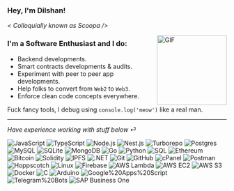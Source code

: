 ### Hey, I'm Dilshan!
_< Colloquially known as Scoopa />_

<img align="right" alt="GIF" height="160px" src="https://media.giphy.com/media/r7Y17m4862kdW/giphy.gif?cid=ecf05e47t3c4z4nkg6mawd7a6t4tbxhrqvf2qk754uoayifw&ep=v1_gifs_related&rid=giphy.gif&ct=g" />

### I'm a Software Enthusiast and I do:

- Backend developments.
- Smart contracts developments & audits.
- Experiment with peer to peer app developments.
- Help folks to convert from `Web2` to `Web3`.
- Enforce clean code concepts everywhere.

Fuck fancy tools, I debug using `console.log('meow')` like a real man.

----
_Have experience working with stuff below_ ⏎

![JavaScript](https://img.shields.io/badge/JavaScript-222222?style=flat&logo=javascript)
![TypeScript](https://img.shields.io/badge/TypeScript-222222?style=flat&logo=typescript)
![Node.js](https://img.shields.io/badge/Node.js-222222?style=flat&logo=node.js&logoColor=339933)
![Nest.js](https://img.shields.io/badge/Nest.js-222222?style=flat&logo=nestjs&logoColor=E0234E)
![Turborepo](https://img.shields.io/badge/Turborepo-222222?style=flat&logo=turborepo&logoColor=EF4444)
![Postgres](https://img.shields.io/badge/Postgres-222222?style=flat&logo=postgresql&logoColor=4169E1)
![MySQL](https://img.shields.io/badge/MySQL-222222?style=flat&logo=mysql&logoColor=4479A1)
![SQLite](https://img.shields.io/badge/SQLite-222222?style=flat&logo=sqlite&logoColor=003B57)
![MongoDB](https://img.shields.io/badge/MongoDB-222222?style=flat&logo=mongodb&logoColor=47A248)
![Go](https://img.shields.io/badge/Go-222222?style=flat&logo=Go)
![Python](https://img.shields.io/badge/Python-222222?style=flat&logo=python)
![SQL](https://img.shields.io/badge/SQL-222222?style=flat&logo=postgresql)
![Ethereum](https://img.shields.io/badge/Ethereum-222222?style=flat&logo=ethereum)
![Bitcoin](https://img.shields.io/badge/Bitcoin-222222?style=flat&logo=bitcoin)
![Solidity](https://img.shields.io/badge/Solidity-222222?style=flat&logo=solidity&logoColor=363636)
![IPFS](https://img.shields.io/badge/IPFS-222222?style=flat&logo=ipfs)
![.NET](https://img.shields.io/badge/.NET-222222?style=flat&logo=dotnet)
![Git](https://img.shields.io/badge/Git-222222?style=flat&logo=git&logoColor=F05032)
![GitHub](https://img.shields.io/badge/GitHub-222222?style=flat&logo=github)
![cPanel](https://img.shields.io/badge/cPanel-222222?style=flat&logo=cpanel)
![Postman](https://img.shields.io/badge/Postman-222222?style=flat&logo=postman&logoColor=FF6C37)
![Hoppscotch](https://img.shields.io/badge/Hoppscotch-222222?style=flat&logo=hoppscotch)
![Linux](https://img.shields.io/badge/Linux-222222?style=flat&logo=linux&logoColor=FCC624)
![Firebase](https://img.shields.io/badge/Firebase-222222?style=flat&logo=firebase&logoColor=DD2C00)
![AWS Lambda](https://img.shields.io/badge/AWS%20Lambda-222222?style=flat&logo=awslambda&logoColor=FF9900)
![AWS EC2](https://img.shields.io/badge/AWS%20EC2-222222?style=flat&logo=amazonec2&logoColor=FF9900)
![AWS S3](https://img.shields.io/badge/AWS%20S3-222222?style=flat&logo=amazons3&logoColor=569A31)
![Docker](https://img.shields.io/badge/Docker-222222?style=flat&logo=docker&logoColor=2496ED)
![C](https://img.shields.io/badge/C-222222?style=flat&logo=c)
![Arduino](https://img.shields.io/badge/Arduino-222222?style=flat&logo=arduino&logoColor=00878F)
![Google%20Apps%20Script](https://img.shields.io/badge/Google%20Apps%20Script-222222?style=flat&logo=googleappsscript&logoColor=4285F4)
![Telegram%20Bots](https://img.shields.io/badge/Telegram%20Bots-222222?style=flat&logo=telegram&logoColor=26A5E4)
![SAP Business One](https://img.shields.io/badge/SAP%20Business%20One-222222?style=flat&logo=sap&logoColor=0FAAFF)
